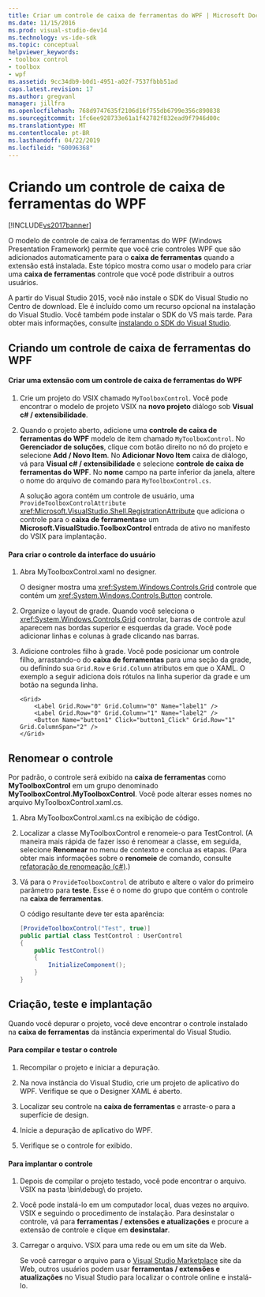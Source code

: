 ```yaml
---
title: Criar um controle de caixa de ferramentas do WPF | Microsoft Docs
ms.date: 11/15/2016
ms.prod: visual-studio-dev14
ms.technology: vs-ide-sdk
ms.topic: conceptual
helpviewer_keywords:
- toolbox control
- toolbox
- wpf
ms.assetid: 9cc34db9-b0d1-4951-a02f-7537fbbb51ad
caps.latest.revision: 17
ms.author: gregvanl
manager: jillfra
ms.openlocfilehash: 768d9747635f2106d16f755db6799e356c890838
ms.sourcegitcommit: 1fc6ee928733e61a1f42782f832ead9f7946d00c
ms.translationtype: MT
ms.contentlocale: pt-BR
ms.lasthandoff: 04/22/2019
ms.locfileid: "60096368"
---
```

# <a name="creating-a-wpf-toolbox-control"></a>Criando um controle de caixa de ferramentas do WPF
[!INCLUDE[vs2017banner](../includes/vs2017banner.md)]

O modelo de controle de caixa de ferramentas do WPF (Windows Presentation Framework) permite que você crie controles WPF que são adicionados automaticamente para o **caixa de ferramentas** quando a extensão está instalada. Este tópico mostra como usar o modelo para criar uma **caixa de ferramentas** controle que você pode distribuir a outros usuários.  
  
 A partir do Visual Studio 2015, você não instale o SDK do Visual Studio no Centro de download. Ele é incluído como um recurso opcional na instalação do Visual Studio. Você também pode instalar o SDK do VS mais tarde. Para obter mais informações, consulte [instalando o SDK do Visual Studio](../extensibility/installing-the-visual-studio-sdk.md).  
  
## <a name="creating-a-wpf-toolbox-control"></a>Criando um controle de caixa de ferramentas do WPF  
  
#### <a name="create-an-extension-with-a-wpf-toolbox-control"></a>Criar uma extensão com um controle de caixa de ferramentas do WPF  
  
1. Crie um projeto do VSIX chamado `MyToolboxControl`. Você pode encontrar o modelo de projeto VSIX na **novo projeto** diálogo sob **Visual c# / extensibilidade**.  
  
2. Quando o projeto aberto, adicione uma **controle de caixa de ferramentas do WPF** modelo de item chamado `MyToolboxControl`. No **Gerenciador de soluções**, clique com botão direito no nó do projeto e selecione **Add / Novo Item**. No **Adicionar Novo Item** caixa de diálogo, vá para **Visual c# / extensibilidade** e selecione **controle de caixa de ferramentas do WPF**. No **nome** campo na parte inferior da janela, altere o nome do arquivo de comando para `MyToolboxControl.cs`.  
  
     A solução agora contém um controle de usuário, uma `ProvideToolboxControlAttribute` <xref:Microsoft.VisualStudio.Shell.RegistrationAttribute> que adiciona o controle para o **caixa de ferramentas**e um **Microsoft.VisualStudio.ToolboxControl** entrada de ativo no manifesto do VSIX para  implantação.  
  
#### <a name="to-create-the-control-ui"></a>Para criar o controle da interface do usuário  
  
1. Abra MyToolboxControl.xaml no designer.  
  
     O designer mostra uma <xref:System.Windows.Controls.Grid> controle que contém um <xref:System.Windows.Controls.Button> controle.  
  
2. Organize o layout de grade. Quando você seleciona o <xref:System.Windows.Controls.Grid> controlar, barras de controle azul aparecem nas bordas superior e esquerdas da grade. Você pode adicionar linhas e colunas à grade clicando nas barras.  
  
3. Adicione controles filho à grade. Você pode posicionar um controle filho, arrastando-o do **caixa de ferramentas** para uma seção da grade, ou definindo sua `Grid.Row` e `Grid.Column` atributos em que o XAML. O exemplo a seguir adiciona dois rótulos na linha superior da grade e um botão na segunda linha.  
  
    ```xaml  
    <Grid>  
        <Label Grid.Row="0" Grid.Column="0" Name="label1" />  
        <Label Grid.Row="0" Grid.Column="1" Name="label2" />  
        <Button Name="button1" Click="button1_Click" Grid.Row="1" Grid.ColumnSpan="2" />  
    </Grid>  
    ```  
  
## <a name="renaming-the-control"></a>Renomear o controle  
 Por padrão, o controle será exibido na **caixa de ferramentas** como **MyToolboxControl** em um grupo denominado **MyToolboxControl.MyToolboxControl**. Você pode alterar esses nomes no arquivo MyToolboxControl.xaml.cs.  
  
1. Abra MyToolboxControl.xaml.cs na exibição de código.  
  
2. Localizar a classe MyToolboxControl e renomeie-o para TestControl. (A maneira mais rápida de fazer isso é renomear a classe, em seguida, selecione **Renomear** no menu de contexto e conclua as etapas. (Para obter mais informações sobre o **renomeie** de comando, consulte [refatoração de renomeação (c#)](../csharp-ide/rename-refactoring-csharp.md).)  
  
3. Vá para o `ProvideToolboxControl` de atributo e altere o valor do primeiro parâmetro para **teste**. Esse é o nome do grupo que contém o controle na **caixa de ferramentas**.  
  
     O código resultante deve ter esta aparência:  
  
    ```csharp  
    [ProvideToolboxControl("Test", true)]  
    public partial class TestControl : UserControl  
    {  
        public TestControl()  
        {  
            InitializeComponent();  
        }  
    }  
    ```  
  
## <a name="building-testing-and-deployment"></a>Criação, teste e implantação  
 Quando você depurar o projeto, você deve encontrar o controle instalado na **caixa de ferramentas** da instância experimental do Visual Studio.  
  
#### <a name="to-build-and-test-the-control"></a>Para compilar e testar o controle  
  
1. Recompilar o projeto e iniciar a depuração.  
  
2. Na nova instância do Visual Studio, crie um projeto de aplicativo do WPF. Verifique se que o Designer XAML é aberto.  
  
3. Localizar seu controle na **caixa de ferramentas** e arraste-o para a superfície de design.  
  
4. Inicie a depuração de aplicativo do WPF.  
  
5. Verifique se o controle for exibido.  
  
#### <a name="to-deploy-the-control"></a>Para implantar o controle  
  
1. Depois de compilar o projeto testado, você pode encontrar o arquivo. VSIX na pasta \bin\debug\ do projeto.  
  
2. Você pode instalá-lo em um computador local, duas vezes no arquivo. VSIX e seguindo o procedimento de instalação. Para desinstalar o controle, vá para **ferramentas / extensões e atualizações** e procure a extensão de controle e clique em **desinstalar**.  
  
3. Carregar o arquivo. VSIX para uma rede ou em um site da Web.  
  
     Se você carregar o arquivo para o [Visual Studio Marketplace](https://marketplace.visualstudio.com/) site da Web, outros usuários podem usar **ferramentas / extensões e atualizações** no Visual Studio para localizar o controle online e instalá-lo.
